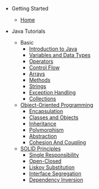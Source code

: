 * Getting Started
  * [Home](/)  

* Java Tutorials
  * Basic
    * [Introduction to Java](/blogs/java/basic/Introduction.md)
    * [Variables and Data Types](/blogs/java/basic/VariablesAndDataTypes.md)
    * [Operators](/blogs/java/basic/Operators.md)
    * [Control Flow](/blogs/java/basic/ControlFlow.md)
    * [Arrays](/blogs/java/basic/Arrays.md)
    * [Methods](/blogs/java/basic/Methods.md)
    * [Strings](/blogs/java/basic/Strings.md)
    * [Exception Handling](/blogs/java/basic/ExceptionHandling.md)
    * [Collections](/blogs/java/basic/Collections.md)
  * [Object-Oriented Programming](/blogs/java/oops/oops.md)  
    * [Encapsulation](/blogs/java/oops/Encapsulation.md)
    * [Classes and Objects](/blogs/java/oops/ClassesAndObjects.md)
    * [Inheritance](/blogs/java/oops/Inheritance.md)
    * [Polymorphism](/blogs/java/oops/Polymorphism.md)
    * [Abstraction](/blogs/java/oops/Abstraction.md)
    * [Cohesion And Coupling](/blogs/java/oops/CohesionAndCoupling.md)    
  * [SOLID Principles](/blogs/java/oops/solid.md) 
    * [Single Responsibility](/blogs/java/oops/SingleResponsibility.md)
    * [Open-Closed](/blogs/java/oops/OpenClosed.md)
    * [Liskov Substitution](/blogs/java/oops/LiskovSubstitution.md)
    * [Interface Segregation](/blogs/java/oops/InterfaceSegregation.md)
    * [Dependency Inversion](/blogs/java/oops/DependencyInversion.md)

   
